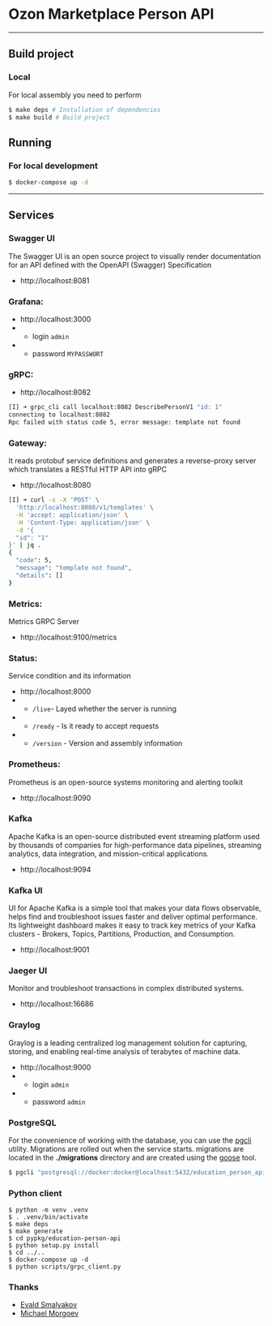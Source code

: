 # Ozon Marketplace Person API

---

## Build project

### Local

For local assembly you need to perform

```zsh
$ make deps # Installation of dependencies
$ make build # Build project
```
## Running

### For local development

```zsh
$ docker-compose up -d
```

---

## Services

### Swagger UI

The Swagger UI is an open source project to visually render documentation for an API defined with the OpenAPI (Swagger) Specification

- http://localhost:8081

### Grafana:

- http://localhost:3000
- - login `admin`
- - password `MYPASSWORT`

### gRPC:

- http://localhost:8082

```sh
[I] ➜ grpc_cli call localhost:8082 DescribePersonV1 "id: 1"
connecting to localhost:8082
Rpc failed with status code 5, error message: template not found
```

### Gateway:

It reads protobuf service definitions and generates a reverse-proxy server which translates a RESTful HTTP API into gRPC

- http://localhost:8080

```sh
[I] ➜ curl -s -X 'POST' \
  'http://localhost:8080/v1/templates' \
  -H 'accept: application/json' \
  -H 'Content-Type: application/json' \
  -d '{
  "id": "1"
}' | jq .
{
  "code": 5,
  "message": "template not found",
  "details": []
}
```

### Metrics:

Metrics GRPC Server

- http://localhost:9100/metrics

### Status:

Service condition and its information

- http://localhost:8000
- - `/live`- Layed whether the server is running
- - `/ready` - Is it ready to accept requests
- - `/version` - Version and assembly information

### Prometheus:

Prometheus is an open-source systems monitoring and alerting toolkit

- http://localhost:9090

### Kafka

Apache Kafka is an open-source distributed event streaming platform used by thousands of companies for high-performance data pipelines, streaming analytics, data integration, and mission-critical applications.

- http://localhost:9094

### Kafka UI

UI for Apache Kafka is a simple tool that makes your data flows observable, helps find and troubleshoot issues faster and deliver optimal performance. Its lightweight dashboard makes it easy to track key metrics of your Kafka clusters - Brokers, Topics, Partitions, Production, and Consumption.

- http://localhost:9001

### Jaeger UI

Monitor and troubleshoot transactions in complex distributed systems.

- http://localhost:16686

### Graylog

Graylog is a leading centralized log management solution for capturing, storing, and enabling real-time analysis of terabytes of machine data.

- http://localhost:9000
- - login `admin`
- - password `admin`

### PostgreSQL

For the convenience of working with the database, you can use the [pgcli](https://github.com/dbcli/pgcli) utility. Migrations are rolled out when the service starts. migrations are located in the **./migrations** directory and are created using the [goose](https://github.com/pressly/goose) tool.

```sh
$ pgcli "postgresql://docker:docker@localhost:5432/education_person_api"
```

### Python client

```shell
$ python -m venv .venv
$ . .venv/bin/activate
$ make deps
$ make generate
$ cd pypkg/education-person-api
$ python setup.py install
$ cd ../..
$ docker-compose up -d
$ python scripts/grpc_client.py
```


### Thanks

- [Evald Smalyakov](https://github.com/evald24)
- [Michael Morgoev](https://github.com/zerospiel)
